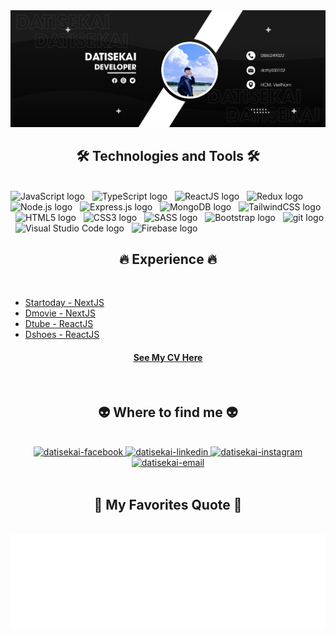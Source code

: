 <!-- Trungquandev -->
<a href="#" target="_blank">
  <img src="images/datisekai.jpg" width="1200" alt="datisekai" />
</a>

<h2 align="center">🛠 Technologies and Tools 🛠</h2>
<br>
<!-- https://simpleicons.org/ -->
<span><img src="https://img.shields.io/badge/JavaScript-282C34?logo=javascript&logoColor=F7DF1E" alt="JavaScript logo" title="JavaScript" height="25" /></span>
&nbsp;
<span><img src="https://img.shields.io/badge/TypeScript-282C34?logo=typescript&logoColor=3178C6" alt="TypeScript logo" title="TypeScript" height="25" /></span>
&nbsp;
<span><img src="https://img.shields.io/badge/ReactJS-282C34?logo=react&logoColor=61DAFB" alt="ReactJS logo" title="ReactJS" height="25" /></span>
&nbsp;
<span><img src="https://img.shields.io/badge/Redux-282C34?logo=redux&logoColor=764ABC" alt="Redux logo" title="Redux" height="25" /></span>
&nbsp;
<span><img src="https://img.shields.io/badge/Node.js-282C34?logo=node.js&logoColor=00F200" alt="Node.js logo" title="Node.js" height="25" /></span>
&nbsp;
<span><img src="https://img.shields.io/badge/Express-282C34?logo=express&logoColor=FFFFFF" alt="Express.js logo" title="Express.js" height="25" /></span>
&nbsp;
<span><img src="https://img.shields.io/badge/MongoDB-282C34?logo=mongodb&logoColor=47A248" alt="MongoDB logo" title="MongoDB" height="25" /></span>
&nbsp;
<span><img src="https://img.shields.io/badge/Tailwind%20CSS-282C34?logo=tailwind-css&logoColor=38B2AC" alt="TailwindCSS logo" title="TailwindCSS" height="25" /></span>
&nbsp;
<span><img src="https://img.shields.io/badge/HTML5-282C34?logo=html5&logoColor=E34F26" alt="HTML5 logo" title="HTML5" height="25" /></span>
&nbsp;
<span><img src="https://img.shields.io/badge/CSS3-282C34?logo=css3&logoColor=1572B6" alt="CSS3 logo" title="CSS3" height="25" /></span>
&nbsp;
<span><img src="https://img.shields.io/badge/Sass-282C34?logo=sass&logoColor=CC6699" alt="SASS logo" title="SASS" height="25" /></span>
&nbsp;
<span><img src="https://img.shields.io/badge/Bootstrap-282C34?logo=bootstrap&logoColor=7952B3" alt="Bootstrap logo" title="Bootstrap" height="25" /></span>
&nbsp;
<span><img src="https://img.shields.io/badge/git-282C34?logo=git&logoColor=F05032" alt="git logo" title="git" height="25" /></span>
&nbsp;
<span><img src="https://img.shields.io/badge/VS%20Code-282C34?logo=visual-studio-code&logoColor=007ACC" alt="Visual Studio Code logo" title="Visual Studio Code" height="25" /></span>
&nbsp;
<span><img src="https://img.shields.io/badge/Firebase-282C34?logo=firebase&logoColor=FFCA28" alt="Firebase logo" title="Firebase" height="25" /></span>
&nbsp;

<br>

<h2 align="center">🔥 Experience 🔥</h2>
<!-- https://github.com/anuraghazra/github-readme-stats -->
<br>
<div>
   <ul>
    <li>
    <a href="https://startoday-news.vercel.app" title="datisekai">
        Startoday - NextJS
    </a>
  </li>
   <li>
    <a href="https://dmovie-app.vercel.app" title="datisekai">
        Dmovie - NextJS
    </a>
  </li>
  <li> 
    <a href="https://dtube-datisekai.netlify.app" title="datisekai">
        Dtube - ReactJS
    </a>
  </li>
   <li> 
    <a href="https://dshoes.netlify.app" title="datisekai">
        Dshoes - ReactJS
    </a>
  </li>
   </ul>   
</div>

 <a href="https://www.topcv.vn/xem-cv/C1BXCQAEU1NQBQkGAVJSVgZSCQpYAlBcAgkJDQb087" target="blank">
    <h4 align="center">See My CV Here</h4>
  </a>

<br>

<h2 align="center">👽 Where to find me 👽</h2>
<br>
<!-- https://icons8.com -->
<div align="center">
  <a href="https://facebook.com/datisekai" target="blank">
    <img src="https://img.icons8.com/bubbles/100/000000/facebook-new.png" alt="datisekai-facebook" />
  </a>
  <a href="https://www.linkedin.com/in/th%C3%A0nh-%C4%91%E1%BA%A1t-l%C3%BD-714569233/" target="blank">
    <img src="https://img.icons8.com/bubbles/100/000000/linkedin.png" alt="datisekai-linkedin" />
  </a>
  <a href="https://www.instagram.com/datisekai.dev/" target="blank">
    <img src="https://img.icons8.com/bubbles/100/000000/instagram.png" alt="datisekai-instagram" />
  </a>
  <a href="mailto:datly030102@gmail.com" target="top">
    <img src="https://img.icons8.com/bubbles/100/000000/apple-mail.png" alt="datisekai-email" />
  </a>
</div>

<br>

<h2 align="center">📑 My Favorites Quote 📑</h2>
<br>
<a href="#" target="_blank">
  <img src="images/datisekai-quotes.svg" width="846" height="150" alt="datisekai" />
</a>
